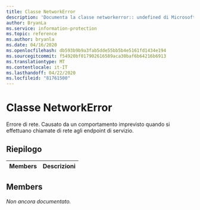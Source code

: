```yaml
---
title: Classe NetworkError
description: 'Documenta la classe networkerror:: undefined di Microsoft Information Protection (MIP) SDK.'
author: BryanLa
ms.service: information-protection
ms.topic: reference
ms.author: bryanla
ms.date: 04/16/2020
ms.openlocfilehash: db593b9b9a3fab5dde55bb5b4e5161fd1434e194
ms.sourcegitcommit: f54920bf017902616589aca30baf6b64216b6913
ms.translationtype: MT
ms.contentlocale: it-IT
ms.lasthandoff: 04/22/2020
ms.locfileid: "81761500"
---
```

# <a name="class-networkerror"></a>Classe NetworkError 
Errore di rete. Causato da un comportamento imprevisto quando si effettuano chiamate di rete agli endpoint di servizio.
  
## <a name="summary"></a>Riepilogo
 Members                        | Descrizioni                                
--------------------------------|---------------------------------------------
  
## <a name="members"></a>Members
_Non ancora documentato._

